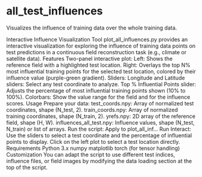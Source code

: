 # all_test_influences
Visualizes the influence of training data over the whole training data.

Interactive Influence Visualization Tool
plot_all_influences.py provides an interactive visualization for exploring the influence of training data points on test predictions in a continuous field reconstruction task (e.g., climate or satellite data).
Features
Two-panel interactive plot:
Left: Shows the reference field with a highlighted test location.
Right: Overlays the top N% most influential training points for the selected test location, colored by their influence value (purple-green gradient).
Sliders:
Longitude and Latitude sliders: Select any test coordinate to analyze.
Top % Influential Points slider: Adjusts the percentage of most influential training points shown (10% to 100%).
Colorbars: Show the value range for the field and for the influence scores.
Usage
Prepare your data:
test_coords.npy: Array of normalized test coordinates, shape (N_test, 2).
train_coords.npy: Array of normalized training coordinates, shape (N_train, 2).
yrefs.npy: 2D array of the reference field, shape (H, W).
influences_all_test.npy: Influence values, shape (N_test, N_train) or list of arrays.
Run the script:
Apply to plot_all_inf...
Run
Interact:
Use the sliders to select a test coordinate and the percentage of influential points to display.
Click on the left plot to select a test location directly.
Requirements
Python 3.x
numpy
matplotlib
torch (for tensor handling)
Customization
You can adapt the script to use different test indices, influence files, or field images by modifying the data loading section at the top of the script.
